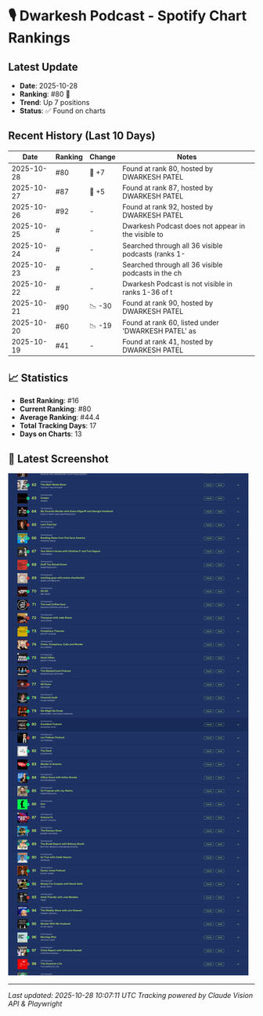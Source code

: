 # 🎙️ Dwarkesh Podcast - Spotify Chart Rankings

## Latest Update
- **Date**: 2025-10-28
- **Ranking**: #80 🚀
- **Trend**: Up 7 positions
- **Status**: ✅ Found on charts

## Recent History (Last 10 Days)

| Date | Ranking | Change | Notes |
|------|---------|--------|-------|
| 2025-10-28 | #80 | 🚀 +7 | Found at rank 80, hosted by DWARKESH PATEL |
| 2025-10-27 | #87 | 🚀 +5 | Found at rank 87, hosted by DWARKESH PATEL |
| 2025-10-26 | #92 | - | Found at rank 92, hosted by DWARKESH PATEL |
| 2025-10-25 | # | - | Dwarkesh Podcast does not appear in the visible to |
| 2025-10-24 | # | - | Searched through all 36 visible podcasts (ranks 1- |
| 2025-10-23 | # | - | Searched through all 36 visible podcasts in the ch |
| 2025-10-22 | # | - | Dwarkesh Podcast is not visible in ranks 1-36 of t |
| 2025-10-21 | #90 | 📉 -30 | Found at rank 90, hosted by DWARKESH PATEL |
| 2025-10-20 | #60 | 📉 -19 | Found at rank 60, listed under 'DWARKESH PATEL' as |
| 2025-10-19 | #41 | - | Found at rank 41, hosted by DWARKESH PATEL |

## 📈 Statistics
- **Best Ranking**: #16
- **Current Ranking**: #80
- **Average Ranking**: #44.4
- **Total Tracking Days**: 17
- **Days on Charts**: 13

## 📸 Latest Screenshot
![Latest Chart](screenshots/chart_20251028_100659.png)

---
*Last updated: 2025-10-28 10:07:11 UTC*
*Tracking powered by Claude Vision API & Playwright*

